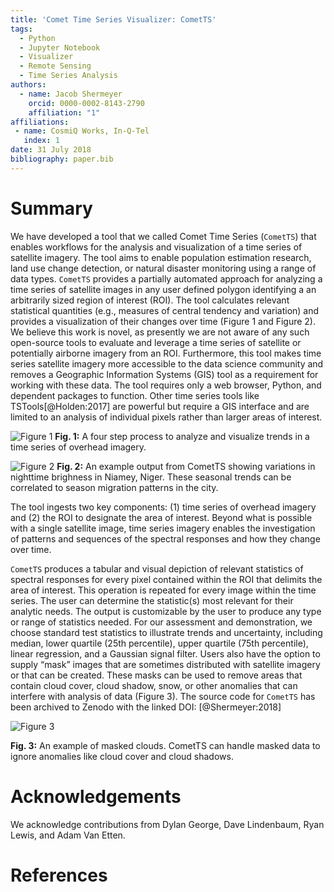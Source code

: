 ```yaml
---
title: 'Comet Time Series Visualizer: CometTS'
tags:
  - Python
  - Jupyter Notebook
  - Visualizer
  - Remote Sensing
  - Time Series Analysis
authors:
  - name: Jacob Shermeyer
    orcid: 0000-0002-8143-2790
    affiliation: "1"
affiliations:
 - name: CosmiQ Works, In-Q-Tel
   index: 1
date: 31 July 2018
bibliography: paper.bib
---
```


# Summary

We have developed a tool that we called Comet Time Series (``CometTS``) that enables workflows for the analysis and visualization of a time series of satellite imagery. The tool aims to enable population estimation research, land use change detection, or natural disaster monitoring using a range of data types. ``CometTS`` provides a partially automated approach for analyzing a time series of satellite images in any user defined polygon identifying a an arbitrarily sized region of interest (ROI). The tool calculates relevant statistical quantities (e.g., measures of central tendency and variation) and provides a visualization of their changes over time (Figure 1 and Figure 2). We believe this work is novel, as presently we are not aware of any such open-source tools to evaluate and leverage a time series of satellite or potentially airborne imagery from an ROI. Furthermore, this tool makes time series satellite imagery more accessible to the data science community and removes a Geographic Information Systems (GIS) tool as a requirement for working with these data. The tool requires only a web browser, Python, and dependent packages to function. Other time series tools like TSTools[@Holden:2017] are powerful but require a GIS interface and are limited to an analysis of individual pixels rather than larger areas of interest.

![Figure 1](https://raw.githubusercontent.com/CosmiQ/CometTS/master/ExamplePlots/Workflow.png)
**Fig. 1:** A four step process to analyze and visualize trends in a time series of overhead imagery.


![Figure 2](https://raw.githubusercontent.com/CosmiQ/CometTS/master/ExamplePlots/Niamey.png)
**Fig. 2:** An example output from CometTS showing variations in nighttime brighness in Niamey, Niger.  These seasonal trends can be correlated to season migration patterns in the city.


The tool ingests two key components: (1) time series of overhead imagery and (2) the ROI to designate the area of interest. Beyond what is possible with a single satellite image, time series imagery enables the investigation of patterns and sequences of the spectral responses and how they change over time.

``CometTS`` produces a tabular and visual depiction of relevant statistics of spectral responses for every pixel contained within the ROI that delimits the area of interest. This operation is repeated for every image within the time series. The user can determine the statistic(s) most relevant for their analytic needs. The output is customizable by the user to produce any type or range of statistics needed. For our assessment and demonstration, we choose standard test statistics to illustrate trends and uncertainty, including median, lower quartile (25th percentile), upper quartile (75th percentile), linear regression, and a Gaussian signal filter.  Users also have the option to supply “mask” images that are sometimes distributed with satellite imagery or that can be created. These masks can be used to remove areas that contain cloud cover, cloud shadow, snow, or other anomalies that can interfere with analysis of data (Figure 3).  The source code for ``CometTS`` has been archived to Zenodo with the linked DOI: [@Shermeyer:2018]

![Figure 3](https://raw.githubusercontent.com/CosmiQ/CometTS/master/ExamplePlots/CloudMask.png)

**Fig. 3:** An example of masked clouds.  CometTS can handle masked data to ignore anomalies like cloud cover and cloud shadows.


# Acknowledgements

We acknowledge contributions from Dylan George, Dave Lindenbaum, Ryan Lewis, and Adam Van Etten.

# References

